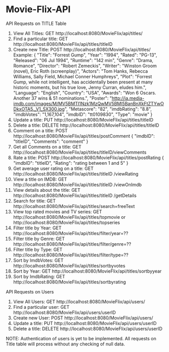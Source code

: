 # Movie-Flix-API

API Requests on TITLE Table
1.	View All Titles: GET  http://localhost:8080/MovieFlix/api/titles/
2.	Find a particular title: GET http://localhost:8080/MovieFlix/api/titles/titleID
3.	Create new Title: POST http://localhost:8080/MovieFlix/api/titles/
Example: {
    "Title": "Forrest Gump",
    "Year": "1994",
    "Rated": "PG-13",
    "Released": "06 Jul 1994",
    "Runtime": "142 min",
    "Genre": "Drama, Romance",
    "Director": "Robert Zemeckis",
    "Writer": "Winston Groom (novel), Eric Roth (screenplay)",
    "Actors": "Tom Hanks, Rebecca Williams, Sally Field, Michael Conner Humphreys",
    "Plot": "Forrest Gump, while not intelligent, has accidentally been present at many historic moments, but his true love, Jenny Curran, eludes him.",
    "Language": "English",
    "Country": "USA",
    "Awards": "Won 6 Oscars. Another 37 wins & 51 nominations.",
    "Poster": "http://ia.media-imdb.com/images/M/MV5BMTI1Nzk1MzQwMV5BMl5BanBnXkFtZTYwODkxOTA5._V1_SX300.jpg",
    "Metascore": "82",
    "imdbRating": "8.8",
    "imdbVotes": "1,167,104",
    "imdbID": "tt0109830",
    "Type": "movie"
  }
4.	Update a title: PUT http://localhost:8080/MovieFlix/api/titles/titleID
5.	Delete a title: DELETE  http://localhost:8080/MovieFlix/api/titles/titleID
6.	Comment on a title: POST http://localhost:8080/MovieFlix/api/titles/postComment
{
    "imdbID": "titleID",
    "Comments": "comment"
}
7.	Get all Comments on a title: GET http://localhost:8080/MovieFlix/api/titles/titleID/viewComments
8.	Rate a title: POST http://localhost:8080/MovieFlix/api/titles/postRating
{
    "imdbID": "titleID",
    "Rating": "rating between 1 and 5"
}
9.	Get average user rating on a title: GET http://localhost:8080/MovieFlix/api/titles/titleID /viewRating
10.	View a title on IMDB: GET http://localhost:8080/MovieFlix/api/titles/titleID /viewOnImdb
11.	View details about the title: GET http://localhost:8080/MovieFlix/api/titles/titleID /getDetails
12.	Search for title: GET http://localhost:8080/MovieFlix/api/titles/search=freeText
13.	View top rated movies and TV series: GET http://localhost:8080/MovieFlix/api/titles/topmovie or http://localhost:8080/MovieFlix/api/titles/topseries
14.	Filter title by Year: GET http://localhost:8080/MovieFlix/api/titles/filter/year=??
15.	Filter title by Genre: GET http://localhost:8080/MovieFlix/api/titles/filter/genre=??
16.	Filter title by Type: GET http://localhost:8080/MovieFlix/api/titles/filter/type=??
17.	Sort by ImdbVotes: GET http://localhost:8080/MovieFlix/api/titles/sortbyvotes
18.	Sort by Year: GET http://localhost:8080/MovieFlix/api/titles/sortbyyear
19.	Sort by ImdbRating: GET http://localhost:8080/MovieFlix/api/titles/sortbyrating




API Requests on Users
1.	View All Users: GET  http://localhost:8080/MovieFlix/api/users/
2.	Find a particular user: GET http://localhost:8080/MovieFlix/api/users/userID
3.	Create new User: POST http://localhost:8080/MovieFlix/api/users/
4.	Update a title: PUT http://localhost:8080/MovieFlix/api/users/userID
5.	Delete a title: DELETE  http://localhost:8080/MovieFlix/api/users/userID



NOTE: Authentication of users is yet to be implemented. All requests on Title table will process without any checking of null data.


